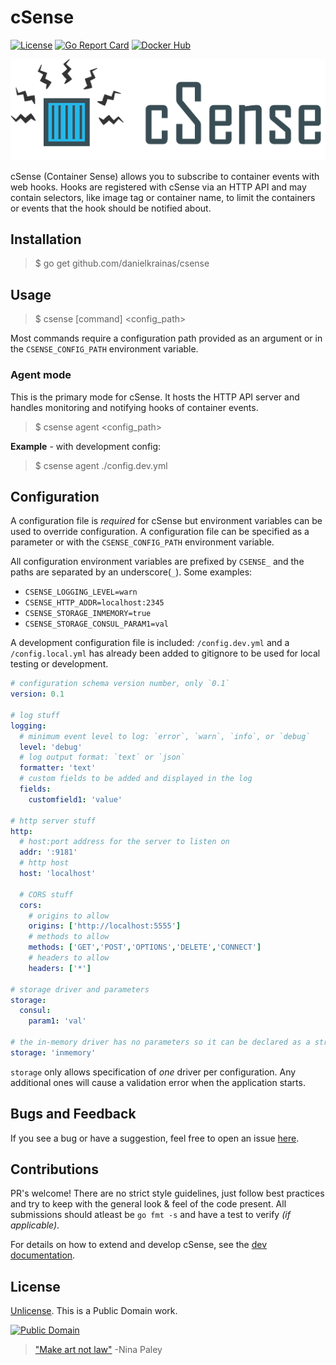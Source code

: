 # cSense

[![License](https://img.shields.io/badge/license-Unlicense-blue.svg?style=flat)](UNLICENSE) [![Go Report Card](https://goreportcard.com/badge/github.com/danielkrainas/csense)](https://goreportcard.com/report/github.com/danielkrainas/csense) [![Docker Hub](https://img.shields.io/docker/pulls/dakr/csense.svg?style=flat)](https://hub.docker.com/r/dakr/csense/)

![cSense logo](https://github.com/danielkrainas/csense/blob/master/docs/logo/csense-logo.png)

cSense (Container Sense) allows you to subscribe to container events with web hooks. Hooks are registered with cSense via an HTTP API and may contain selectors, like image tag or container name, to limit the containers or events that the hook should be notified about.

## Installation

> $ go get github.com/danielkrainas/csense

## Usage

> $ csense [command] <config_path>

Most commands require a configuration path provided as an argument or in the `CSENSE_CONFIG_PATH` environment variable. 

### Agent mode

This is the primary mode for cSense. It hosts the HTTP API server and handles monitoring and notifying hooks of container events.

> $ csense agent <config_path>

**Example** - with development config:

> $ csense agent ./config.dev.yml

## Configuration

A configuration file is *required* for cSense but environment variables can be used to override configuration. A configuration file can be specified as a parameter or with the `CSENSE_CONFIG_PATH` environment variable. 

All configuration environment variables are prefixed by `CSENSE_` and the paths are separated by an underscore(`_`). Some examples:

- `CSENSE_LOGGING_LEVEL=warn`
- `CSENSE_HTTP_ADDR=localhost:2345`
- `CSENSE_STORAGE_INMEMORY=true`
- `CSENSE_STORAGE_CONSUL_PARAM1=val`

A development configuration file is included: `/config.dev.yml` and a `/config.local.yml` has already been added to gitignore to be used for local testing or development.

```yaml
# configuration schema version number, only `0.1`
version: 0.1

# log stuff
logging:
  # minimum event level to log: `error`, `warn`, `info`, or `debug`
  level: 'debug'
  # log output format: `text` or `json`
  formatter: 'text'
  # custom fields to be added and displayed in the log
  fields:
    customfield1: 'value'

# http server stuff
http:
  # host:port address for the server to listen on
  addr: ':9181'
  # http host
  host: 'localhost'

  # CORS stuff
  cors:
    # origins to allow
    origins: ['http://localhost:5555']
    # methods to allow
    methods: ['GET','POST','OPTIONS','DELETE','CONNECT']
    # headers to allow
    headers: ['*']

# storage driver and parameters
storage:
  consul:
    param1: 'val'

# the in-memory driver has no parameters so it can be declared as a string
storage: 'inmemory'
```

`storage` only allows specification of *one* driver per configuration. Any additional ones will cause a validation error when the application starts.

## Bugs and Feedback

If you see a bug or have a suggestion, feel free to open an issue [here](https://github.com/danielkrainas/csense/issues).

## Contributions

PR's welcome! There are no strict style guidelines, just follow best practices and try to keep with the general look & feel of the code present. All submissions should atleast be `go fmt -s` and have a test to verify *(if applicable)*.

For details on how to extend and develop cSense, see the [dev documentation](docs/development/).

## License

[Unlicense](http://unlicense.org/UNLICENSE). This is a Public Domain work. 

[![Public Domain](https://licensebuttons.net/p/mark/1.0/88x31.png)](http://questioncopyright.org/promise)

> ["Make art not law"](http://questioncopyright.org/make_art_not_law_interview) -Nina Paley